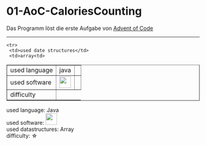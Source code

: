 # 01-AoC-CaloriesCounting

Das Programm löst die erste Aufgabe von  <a href="https://adventofcode.com/2022">Advent of Code</a><br>
<hr>

<table border="1">
  <tr>
    <td>used language</td>
    <td>java<td>
  </tr>
    
  <tr>
    <td>used software</td>
    <td><a href="https://www.bluej.org/"><img src="https://www.bluej.org/bluej-icon-256-2x.png" width="30px"></a><td>
  </tr> 
  
    <tr>
     <td>used date structures</td>
     <td>array<td>
  </tr> 
    <tr>
      <td>difficulty</td>
      <td☆td>
  </tr> 
</table>  
used language: Java <br>
used software: <a href="https://www.bluej.org/"><img src="https://www.bluej.org/bluej-icon-256-2x.png" width="30px"></a>
<br>
used datastructures: Array <br>
difficulty: ☆ 
